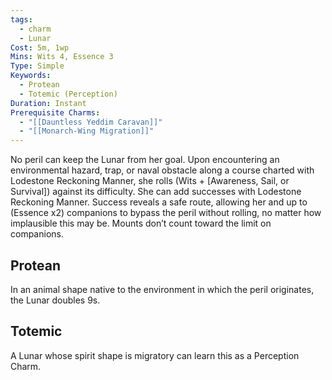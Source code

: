 ```yaml
---
tags:
  - charm
  - Lunar
Cost: 5m, 1wp
Mins: Wits 4, Essence 3
Type: Simple
Keywords:
  - Protean
  - Totemic (Perception)
Duration: Instant
Prerequisite Charms:
  - "[[Dauntless Yeddim Caravan]]"
  - "[[Monarch-Wing Migration]]"
---
```

No peril can keep the Lunar from her goal. Upon encountering an environmental hazard, trap, or naval obstacle along a course charted with Lodestone Reckoning Manner, she rolls (Wits + [Awareness, Sail, or Survival]) against its difficulty. She can add successes with Lodestone Reckoning Manner. Success reveals a safe route, allowing her and up to (Essence x2) companions to bypass the peril without rolling, no matter how implausible this may be. Mounts don’t count toward the limit on companions. 
## Protean 

In an animal shape native to the environment in which the peril originates, the Lunar doubles 9s. 
## Totemic 

A Lunar whose spirit shape is migratory can learn this as a Perception Charm.